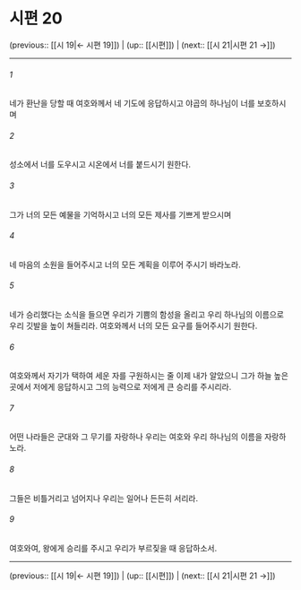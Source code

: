 # 시편 20

(previous:: [[시 19|← 시편 19]]) | (up:: [[시편]]) | (next:: [[시 21|시편 21 →]])

***




###### 1 

네가 환난을 당할 때 여호와께서 네 기도에 응답하시고 야곱의 하나님이 너를 보호하시며 



###### 2 

성소에서 너를 도우시고 시온에서 너를 붙드시기 원한다. 



###### 3 

그가 너의 모든 예물을 기억하시고 너의 모든 제사를 기쁘게 받으시며 



###### 4 

네 마음의 소원을 들어주시고 너의 모든 계획을 이루어 주시기 바라노라. 



###### 5 

네가 승리했다는 소식을 들으면 우리가 기쁨의 함성을 올리고 우리 하나님의 이름으로 우리 깃발을 높이 쳐들리라. 여호와께서 너의 모든 요구를 들어주시기 원한다. 



###### 6 

여호와께서 자기가 택하여 세운 자를 구원하시는 줄 이제 내가 알았으니 그가 하늘 높은 곳에서 저에게 응답하시고 그의 능력으로 저에게 큰 승리를 주시리라. 



###### 7 

어떤 나라들은 군대와 그 무기를 자랑하나 우리는 여호와 우리 하나님의 이름을 자랑하노라. 



###### 8 

그들은 비틀거리고 넘어지나 우리는 일어나 든든히 서리라. 



###### 9 

여호와여, 왕에게 승리를 주시고 우리가 부르짖을 때 응답하소서.

***

(previous:: [[시 19|← 시편 19]]) | (up:: [[시편]]) | (next:: [[시 21|시편 21 →]])
